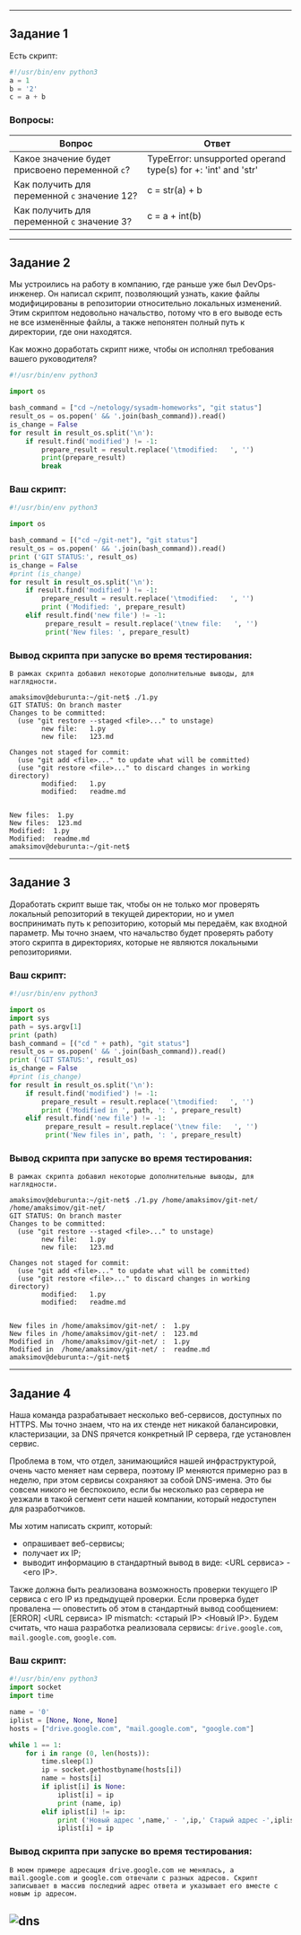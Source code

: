 ------

## Задание 1

Есть скрипт:

```python
#!/usr/bin/env python3
a = 1
b = '2'
c = a + b
```

### Вопросы:

| Вопрос  | Ответ |
| ------------- | ------------- |
| Какое значение будет присвоено переменной `c`?  | TypeError: unsupported operand type(s) for +: 'int' and 'str'  |
| Как получить для переменной `c` значение 12?  | c = str(a) + b  |
| Как получить для переменной `c` значение 3?  | c = a + int(b)  |

------

## Задание 2

Мы устроились на работу в компанию, где раньше уже был DevOps-инженер. Он написал скрипт, позволяющий узнать, какие файлы модифицированы в репозитории относительно локальных изменений. Этим скриптом недовольно начальство, потому что в его выводе есть не все изменённые файлы, а также непонятен полный путь к директории, где они находятся. 

Как можно доработать скрипт ниже, чтобы он исполнял требования вашего руководителя?

```python
#!/usr/bin/env python3

import os

bash_command = ["cd ~/netology/sysadm-homeworks", "git status"]
result_os = os.popen(' && '.join(bash_command)).read()
is_change = False
for result in result_os.split('\n'):
    if result.find('modified') != -1:
        prepare_result = result.replace('\tmodified:   ', '')
        print(prepare_result)
        break
```

### Ваш скрипт:

```python
#!/usr/bin/env python3

import os

bash_command = [("cd ~/git-net"), "git status"]
result_os = os.popen(' && '.join(bash_command)).read()
print ('GIT STATUS:', result_os)
is_change = False
#print (is_change)
for result in result_os.split('\n'):
    if result.find('modified') != -1:
        prepare_result = result.replace('\tmodified:   ', '')
        print ('Modified: ', prepare_result)
    elif result.find('new file') != -1:
         prepare_result = result.replace('\tnew file:   ', '')
         print('New files: ', prepare_result)


```

### Вывод скрипта при запуске во время тестирования:

```
В рамках скрипта добавил некоторые дополнительные выводы, для наглядности.
```

```
amaksimov@deburunta:~/git-net$ ./1.py
GIT STATUS: On branch master
Changes to be committed:
  (use "git restore --staged <file>..." to unstage)
        new file:   1.py
        new file:   123.md

Changes not staged for commit:
  (use "git add <file>..." to update what will be committed)
  (use "git restore <file>..." to discard changes in working directory)
        modified:   1.py
        modified:   readme.md


New files:  1.py
New files:  123.md
Modified:  1.py
Modified:  readme.md
amaksimov@deburunta:~/git-net$
```

------

## Задание 3

Доработать скрипт выше так, чтобы он не только мог проверять локальный репозиторий в текущей директории, но и умел воспринимать путь к репозиторию, который мы передаём, как входной параметр. Мы точно знаем, что начальство будет проверять работу этого скрипта в директориях, которые не являются локальными репозиториями.

### Ваш скрипт:

```python
#!/usr/bin/env python3

import os
import sys
path = sys.argv[1]
print (path)
bash_command = [("cd " + path), "git status"]
result_os = os.popen(' && '.join(bash_command)).read()
print ('GIT STATUS:', result_os)
is_change = False
#print (is_change)
for result in result_os.split('\n'):
    if result.find('modified') != -1:
        prepare_result = result.replace('\tmodified:   ', '')
        print ('Modified in ', path, ': ', prepare_result)
    elif result.find('new file') != -1:
         prepare_result = result.replace('\tnew file:   ', '')
         print('New files in', path, ': ', prepare_result)

```

### Вывод скрипта при запуске во время тестирования:

```
В рамках скрипта добавил некоторые дополнительные выводы, для наглядности.
```

```
amaksimov@deburunta:~/git-net$ ./1.py /home/amaksimov/git-net/
/home/amaksimov/git-net/
GIT STATUS: On branch master
Changes to be committed:
  (use "git restore --staged <file>..." to unstage)
        new file:   1.py
        new file:   123.md

Changes not staged for commit:
  (use "git add <file>..." to update what will be committed)
  (use "git restore <file>..." to discard changes in working directory)
        modified:   1.py
        modified:   readme.md


New files in /home/amaksimov/git-net/ :  1.py
New files in /home/amaksimov/git-net/ :  123.md
Modified in  /home/amaksimov/git-net/ :  1.py
Modified in  /home/amaksimov/git-net/ :  readme.md
amaksimov@deburunta:~/git-net$

```

------

## Задание 4

Наша команда разрабатывает несколько веб-сервисов, доступных по HTTPS. Мы точно знаем, что на их стенде нет никакой балансировки, кластеризации, за DNS прячется конкретный IP сервера, где установлен сервис. 

Проблема в том, что отдел, занимающийся нашей инфраструктурой, очень часто меняет нам сервера, поэтому IP меняются примерно раз в неделю, при этом сервисы сохраняют за собой DNS-имена. Это бы совсем никого не беспокоило, если бы несколько раз сервера не уезжали в такой сегмент сети нашей компании, который недоступен для разработчиков. 

Мы хотим написать скрипт, который: 

- опрашивает веб-сервисы; 
- получает их IP; 
- выводит информацию в стандартный вывод в виде: <URL сервиса> - <его IP>. 

Также должна быть реализована возможность проверки текущего IP сервиса c его IP из предыдущей проверки. Если проверка будет провалена — оповестить об этом в стандартный вывод сообщением: [ERROR] <URL сервиса> IP mismatch: <старый IP> <Новый IP>. Будем считать, что наша разработка реализовала сервисы: `drive.google.com`, `mail.google.com`, `google.com`.

### Ваш скрипт:

```python
#!/usr/bin/env python3
import socket
import time

name = '0'
iplist = [None, None, None]
hosts = ["drive.google.com", "mail.google.com", "google.com"]

while 1 == 1:
    for i in range (0, len(hosts)):
        time.sleep(1)
        ip = socket.gethostbyname(hosts[i])
        name = hosts[i]
        if iplist[i] is None:
            iplist[i] = ip
            print (name, ip)
        elif iplist[i] != ip:
            print ('Новый адрес ',name,' - ',ip,' Старый адрес -',iplist[i])
            iplist[i] = ip

```

### Вывод скрипта при запуске во время тестирования:

```
В моем примере адресация drive.google.com не менялась, а mail.google.com и google.com отвечали с разных адресов. Скрипт записывает в массив последний адрес ответа и указывает его вместе с новым ip адресом.
```
![dns](https://github.com/MaximovAA/devops_netology_term/blob/main/dns.jpg "Пример")
------
